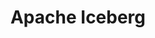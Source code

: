---
git: https://github.com/apache/iceberg
logohandle: apache_iceberg
sort: iceberg
tags:
- apache
- database
title: Apache Iceberg
website: https://iceberg.apache.org/
---